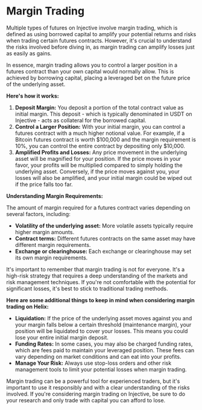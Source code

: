 # Margin Trading

Multiple types of futures on Injective involve margin trading, which is defined as using borrowed capital to amplify your potential returns and risks when trading certain futures contracts. However, it's crucial to understand the risks involved before diving in, as margin trading can amplify losses just as easily as gains.

In essence, margin trading allows you to control a larger position in a futures contract than your own capital would normally allow. This is achieved by borrowing capital, placing a leveraged bet on the future price of the underlying asset.

**Here's how it works:**

1. **Deposit Margin:** You deposit a portion of the total contract value as initial margin. This deposit - which is typically denominated in USDT on Injective - acts as collateral for the borrowed capital.
2. **Control a Larger Position:** With your initial margin, you can control a futures contract with a much higher notional value. For example, if a Bitcoin futures contract is worth $100,000 and the margin requirement is 10%, you can control the entire contract by depositing only $10,000.
3. **Amplified Profits and Losses:** Any price movement in the underlying asset will be magnified for your position. If the price moves in your favor, your profits will be multiplied compared to simply holding the underlying asset. Conversely, if the price moves against you, your losses will also be amplified, and your initial margin could be wiped out if the price falls too far.

**Understanding Margin Requirements:**

The amount of margin required for a futures contract varies depending on several factors, including:

* **Volatility of the underlying asset:** More volatile assets typically require higher margin amounts.
* **Contract terms:** Different futures contracts on the same asset may have different margin requirements.
* **Exchange or clearinghouse:** Each exchange or clearinghouse may set its own margin requirements.

It's important to remember that margin trading is not for everyone. It's a high-risk strategy that requires a deep understanding of the markets and risk management techniques. If you're not comfortable with the potential for significant losses, it's best to stick to traditional trading methods.

**Here are some additional things to keep in mind when considering margin trading on Helix:**

* **Liquidation:** If the price of the underlying asset moves against you and your margin falls below a certain threshold (maintenance margin), your position will be liquidated to cover your losses. This means you could lose your entire initial margin deposit.
* **Funding Rates:** In some cases, you may also be charged funding rates, which are fees paid to maintain your leveraged position. These fees can vary depending on market conditions and can eat into your profits.
* **Manage Your Risk:** Always use stop-loss orders and other risk management tools to limit your potential losses when margin trading.

Margin trading can be a powerful tool for experienced traders, but it's important to use it responsibly and with a clear understanding of the risks involved. If you're considering margin trading on Injective, be sure to do your research and only trade with capital you can afford to lose.

